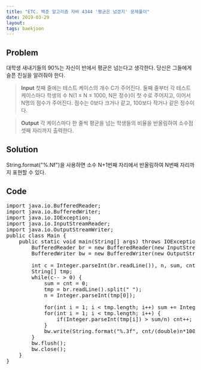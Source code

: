 ```yaml
---
title: "ETC. 백준 알고리즘 자바 4344 '평균은 넘겠지' 문제풀이"
date: 2019-03-29
layout:
tags: baekjoon
---
```



## Problem
대학생 새내기들의 90%는 자신이 반에서 평균은 넘는다고 생각한다. 당신은 그들에게 슬픈 진실을 알려줘야 한다.

> <b>Input</b>
첫째 줄에는 테스트 케이스의 개수 C가 주어진다.
둘째 줄부터 각 테스트 케이스마다 학생의 수 N(1 ≤ N ≤ 1000, N은 정수)이 첫 수로 주어지고, 이어서 N명의 점수가 주어진다. 점수는 0보다 크거나 같고, 100보다 작거나 같은 정수이다.

> <b>Output</b>
각 케이스마다 한 줄씩 평균을 넘는 학생들의 비율을 반올림하여 소수점 셋째 자리까지 출력한다.


## Solution
String.format("%.Nf")을 사용하면 소수 N+1번째 자리에서 반올림하여 N번째 자리까지 표현할 수 있다.


## Code
<pre>
import java.io.BufferedReader;
import java.io.BufferedWriter;
import java.io.IOException;
import java.io.InputStreamReader;
import java.io.OutputStreamWriter;
public class Main {
    public static void main(String[] args) throws IOException{
		BufferedReader br = new BufferedReader(new InputStreamReader(System.in));
		BufferedWriter bw = new BufferedWriter(new OutputStreamWriter(System.out));
		
		int c = Integer.parseInt(br.readLine()), n, sum, cnt;
		String[] tmp;
		while(c-- > 0) {
			sum = cnt = 0;
			tmp = br.readLine().split(" ");
			n = Integer.parseInt(tmp[0]);
			
			for(int i = 1; i < tmp.length; i++) sum += Integer.parseInt(tmp[i]);
			for(int i = 1; i < tmp.length; i++) {
				if(Integer.parseInt(tmp[i]) > sum/n) cnt++;
			}
			bw.write(String.format("%.3f", cnt/(double)n*100) + "%" + "\n");
		}
		bw.flush();
		bw.close();
	}
}
